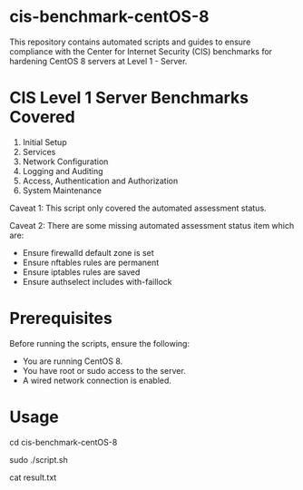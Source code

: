 # cis-benchmark-centOS-8
This repository contains automated scripts and guides to ensure compliance with the Center for Internet Security (CIS) benchmarks for hardening CentOS 8 servers at Level 1 - Server.

# CIS Level 1 Server Benchmarks Covered
1. Initial Setup
2. Services
3. Network Configuration
4. Logging and Auditing
5. Access, Authentication and Authorization
6. System Maintenance

Caveat 1: This script only covered the automated assessment status.

Caveat 2: There are some missing automated assessment status item which are:
* Ensure firewalld default zone is set
* Ensure nftables rules are permanent
* Ensure iptables rules are saved
* Ensure authselect includes with-faillock

# Prerequisites
Before running the scripts, ensure the following:

* You are running CentOS 8.
* You have root or sudo access to the server.
* A wired network connection is enabled.

# Usage
cd cis-benchmark-centOS-8

sudo ./script.sh

cat result.txt
